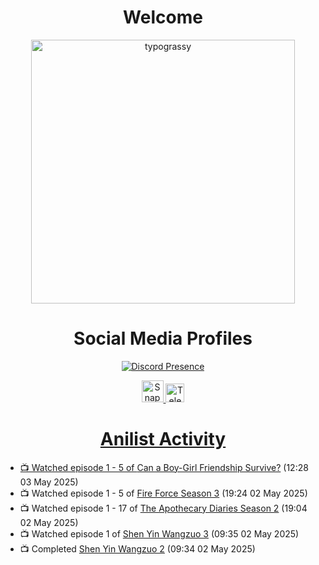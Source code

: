 <div align="center">

# Welcome
<a href="https://github.com/kawarimidoll/typograssy">
    <img alt="typograssy" src="https://typograssy.deno.dev/api?text=%E3%82%88%E3%81%86%E3%81%93%E3%81%9D%E3%81%BF%E3%81%AA%E3%81%95%E3%82%93%20-%20Sheby--&&l0=none&l1=82d9d0&l2=027353&l3=038c4c&l4=01402e&bg=none&frame=none&speed=100&comment=" width="421.99">
</a>

</div>

<div align="center">

# Social Media Profiles

[![Discord Presence](https://lanyard.cnrad.dev/api/612532963938271232)](https://discord.com/users/612532963938271232)


<a href="https://www.snapchat.com/add/a.sheby" title="Snapchat Profile">
    <img src="https://www.freepnglogos.com/uploads/snapchat-logo-png-0.png" width="35" alt="Snapchat Logo" />


<a href="https://t.me/ASheby" title="Telegram Profile">
    <img src="https://www.freepnglogos.com/uploads/telegram-logo-png-0.png" width="30" alt="Telegram Logo" />


</div>

<div align="center">

# Anilist Activity

</div>

<!-- ANILIST_ACTIVITY:start -->

-   📺 Watched episode 1 - 5 of [Can a Boy-Girl Friendship Survive?](https://anilist.co/anime/153554) (12:28 03 May 2025)
-   📺 Watched episode 1 - 5 of [Fire Force Season 3](https://anilist.co/anime/149118) (19:24 02 May 2025)
-   📺 Watched episode 1 - 17 of [The Apothecary Diaries Season 2](https://anilist.co/anime/176301) (19:04 02 May 2025)
-   📺 Watched episode 1 of [Shen Yin Wangzuo 3](https://anilist.co/anime/185729) (09:35 02 May 2025)
-   📺 Completed [Shen Yin Wangzuo 2](https://anilist.co/anime/153499) (09:34 02 May 2025)

<!-- ANILIST_ACTIVITY:end -->
